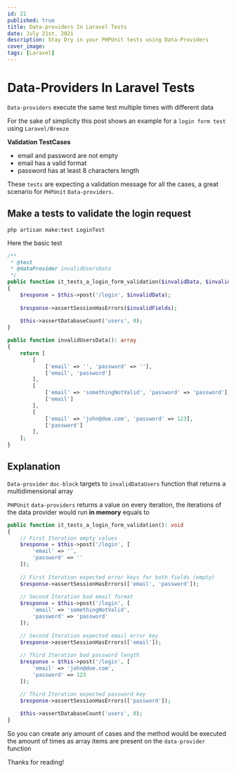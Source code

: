 ```yaml
---
id: 21
published: true
title: Data-providers In Laravel Tests
date: July 21st, 2021
description: Stay Dry in your PHPUnit tests using Data-Providers
cover_image:
tags: [Laravel]
---
```


# Data-Providers In Laravel Tests

`Data-providers` execute the same test multiple times with different data

For the sake of simplicity this post shows an example for a `login form test` using `Laravel/Breeze`

**Validation TestCases**
- email and password are not empty
- email has a valid format
- password has at least 8 characters length

These `tests` are expecting a validation message for all the cases, a great scenario for `PHPUnit` `Data-providers`.

## Make a tests to validate the login request


```shell
php artisan make:test LoginTest
```

Here the basic test

```php
/**
 * @test
 * @dataProvider invalidUsersData
 */
public function it_tests_a_login_form_validation($invalidData, $invalidFields): void
{
    $response = $this->post('/login', $invalidData);
    
    $response->assertSessionHasErrors($invalidFields);
    
    $this->assertDatabaseCount('users', 0);
}

public function invalidUsersData(): array  
{
    return [
        [
            ['email' => '', 'password' => ''],
            ['email', 'password']
        ],
        [
            ['email' => 'somethingNotValid', 'password' => 'password'],
            ['email']
        ],
        [
            ['email' => 'john@doe.com', 'password' => 123],
            ['password']
        ],
    ];
}
```

## Explanation

`Data-provider` `doc-block` targets to `invalidDataUsers` function that returns a multidimensional array

`PHPUnit` `data-providers` returns a value on every iteration, 
the iterations of the data provider would run **in memory** equals to

```php
public function it_tests_a_login_form_validation(): void
{
    // First Iteration empty values
    $response = $this->post('/login', [
        'email' => '', 
        'password' => ''
    ]);
    
    // First Iteration expected error keys for both fields (empty)
    $response->assertSessionHasErrors(['email', 'password']);
    
    // Second Iteration bad email format
    $response = $this->post('/login', [
        'email' => 'somethingNotValid', 
        'password' => 'password'
    ]);

    // Second Iteration expected email error key
    $response->assertSessionHasErrors(['email']);
    
    // Third Iteration bad password length
    $response = $this->post('/login', [
        'email' => 'john@doe.com', 
        'password' => 123
    ]);

    // Third Iteration expected password key
    $response->assertSessionHasErrors(['password']);
    
    $this->assertDatabaseCount('users', 0);
}
```

So you can create any amount of cases and the method would be executed the amount of times 
as array items are present on the `data-provider` function

Thanks for reading!